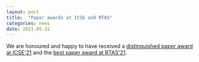 ```yaml
---
layout: post
title:  "Paper awards at ICSE and RTAS"
categories: news
date: 2021-05-31
---
```

We are honoured and happy to have received a [distinguished paper award at ICSE'21][icse] and the [best paper award at RTAS'21][rtas].  

[icse]: https://conf.researchr.org/track/icse-2021/icse-2021-awards#Award-Recipients-at-ICSE-2021
[rtas]: http://2021.rtas.org/news/rtas-2021-awards/